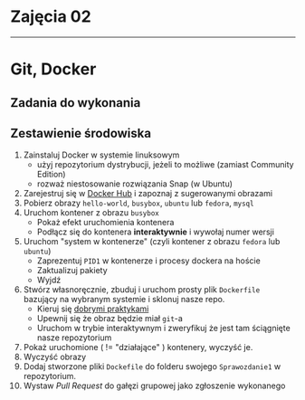 # Zajęcia 02

---

# Git, Docker

## Zadania do wykonania

## Zestawienie środowiska

1. Zainstaluj Docker w systemie linuksowym
   - użyj repozytorium dystrybucji, jeżeli to możliwe (zamiast Community Edition)
   - rozważ niestosowanie rozwiązania Snap (w Ubuntu)
3. Zarejestruj się w [Docker Hub](https://hub.docker.com/) i zapoznaj z sugerowanymi obrazami
4. Pobierz obrazy `hello-world`, `busybox`, `ubuntu` lub `fedora`, `mysql`
5. Uruchom kontener z obrazu `busybox`
   - Pokaż efekt uruchomienia kontenera
   - Podłącz się do kontenera **interaktywnie** i wywołaj numer wersji
6. Uruchom "system w kontenerze" (czyli kontener z obrazu `fedora` lub `ubuntu`)
   - Zaprezentuj `PID1` w kontenerze i procesy dockera na hoście
   - Zaktualizuj pakiety
   - Wyjdź
7. Stwórz własnoręcznie, zbuduj i uruchom prosty plik `Dockerfile` bazujący na wybranym systemie i sklonuj nasze repo.
   - Kieruj się [dobrymi praktykami](https://docs.docker.com/develop/develop-images/dockerfile_best-practices/)
   - Upewnij się że obraz będzie miał `git`-a
   - Uruchom w trybie interaktywnym i zweryfikuj że jest tam ściągnięte nasze repozytorium
8. Pokaż uruchomione ( != "działające" ) kontenery, wyczyść je.
9. Wyczyść obrazy
10. Dodaj stworzone pliki `Dockefile` do folderu swojego `Sprawozdanie1` w repozytorium.
11. Wystaw *Pull Request* do gałęzi grupowej jako zgłoszenie wykonanego
